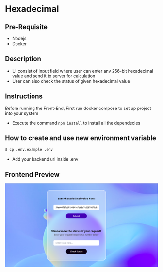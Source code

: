 # Hexadecimal

## Pre-Requisite

- Nodejs
- Docker

## Description

- UI consist of input field where user can enter any 256-bit hexadecimal value and send it to server for calculation
- User can also check the status of given hexadecimal value

## Instructions

Before running the Front-End, First run docker compose to set up project into your system

- Execute the command `npm install` to install all the dependecies

## How to create and use new environment variable

```bash
$ cp .env.example .env
```

- Add your backend url inside .env

## Frontend Preview

![Frontend Preview](frontend/src/assets/heavyBackend.png)
